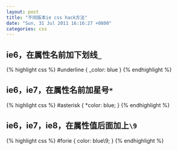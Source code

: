```yaml
---
layout: post
title: "不同版本ie css hack方法"
date: "Sun, 31 Jul 2011 16:16:27 +0800"
categories: css
---
```


ie6，在属性名前加下划线`_`
-----

{% highlight css %}
#underline { _color: blue }
{% endhighlight %}

ie6，ie7，在属性名前加星号`*`
-----

{% highlight css %}
#asterisk { *color: blue; }
{% endhighlight %}

ie6，ie7，ie8，在属性值后面加上`\9`
-----

{% highlight css %}
#forie { color: blue\9; }
{% endhighlight %}
